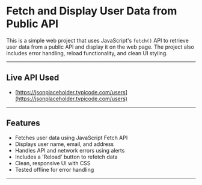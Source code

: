 #  Fetch and Display User Data from Public API

This is a simple web project that uses JavaScript's `fetch()` API to retrieve user data from a public API and display it on the web page. The project also includes error handling, reload functionality, and clean UI styling.

---

##  Live API Used
- [https://jsonplaceholder.typicode.com/users](https://jsonplaceholder.typicode.com/users)

---

## Features

- Fetches user data using JavaScript Fetch API
- Displays user name, email, and address
- Handles API and network errors using alerts
- Includes a 'Reload' button to refetch data
- Clean, responsive UI with CSS
- Tested offline for error handling

---
